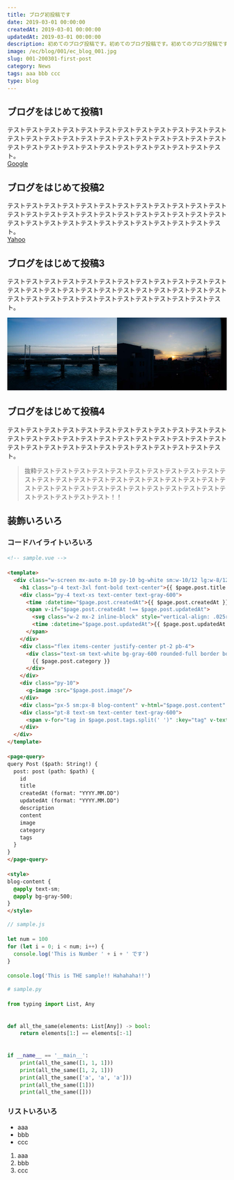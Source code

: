 ```yaml
---
title: ブログ初投稿です
date: 2019-03-01 00:00:00
createdAt: 2019-03-01 00:00:00
updatedAt: 2019-03-01 00:00:00
description: 初めてのブログ投稿です。初めてのブログ投稿です。初めてのブログ投稿です。初めてのブログ投稿です。初めてのブログ投稿です。初めてのブログ投稿です。初めてのブログ投稿です。
image: /ec/blog/001/ec_blog_001.jpg
slug: 001-200301-first-post
category: News
tags: aaa bbb ccc
type: blog
---
```


## ブログをはじめて投稿1

テストテストテストテストテストテストテストテストテストテストテストテストテストテストテストテストテストテストテストテストテストテストテストテストテストテストテストテストテストテストテストテストテストテストテストテスト。  
[Google](https://www.google.co.jp/)

## ブログをはじめて投稿2

テストテストテストテストテストテストテストテストテストテストテストテストテストテストテストテストテストテストテストテストテストテストテストテストテストテストテストテストテストテストテストテストテストテストテストテスト。  
[Yahoo](https://www.yahoo.co.jp/)

## ブログをはじめて投稿3

テストテストテストテストテストテストテストテストテストテストテストテストテストテストテストテストテストテストテストテストテストテストテストテストテストテストテストテストテストテストテストテストテストテストテストテスト。  

![画像テスト](img/sample.jpg "サンプル")

## ブログをはじめて投稿4

テストテストテストテストテストテストテストテストテストテストテストテストテストテストテストテストテストテストテストテストテストテストテストテストテストテストテストテストテストテストテストテストテストテストテストテスト。  

> 抜粋テストテストテストテストテストテストテストテストテストテストテストテストテストテストテストテストテストテストテストテストテストテストテストテストテストテストテストテストテストテストテストテストテストテストテストテストテスト！！

## 装飾いろいろ

### コードハイライトいろいろ

```html
<!-- sample.vue -->

<template>
  <div class="w-screen mx-auto m-10 py-10 bg-white sm:w-10/12 lg:w-8/12">
    <h1 class="p-4 text-3xl font-bold text-center">{{ $page.post.title }}</h1>
    <div class="py-4 text-xs text-center text-gray-600">
      <time :datetime="$page.post.createdAt">{{ $page.post.createdAt }}</time>
      <span v-if="$page.post.createdAt !== $page.post.updatedAt">
        <svg class="w-2 mx-2 inline-block" style="vertical-align: .025rem" xmlns="http://www.w3.org/2000/svg" viewBox="0 0 1792 1792" fill="currentColor"><path d="M1639 1056q0 5-1 7-64 268-268 434.5t-478 166.5q-146 0-282.5-55t-243.5-157l-129 129q-19 19-45 19t-45-19-19-45v-448q0-26 19-45t45-19h448q26 0 45 19t19 45-19 45l-137 137q71 66 161 102t187 36q134 0 250-65t186-179q11-17 53-117 8-23 30-23h192q13 0 22.5 9.5t9.5 22.5zm25-800v448q0 26-19 45t-45 19h-448q-26 0-45-19t-19-45 19-45l138-138q-148-137-349-137-134 0-250 65t-186 179q-11 17-53 117-8 23-30 23h-199q-13 0-22.5-9.5t-9.5-22.5v-7q65-268 270-434.5t480-166.5q146 0 284 55.5t245 156.5l130-129q19-19 45-19t45 19 19 45z"></path></svg>
        <time :datetime="$page.post.updatedAt">{{ $page.post.updatedAt }}</time>
      </span>
    </div>
    <div class="flex items-center justify-center pt-2 pb-4">
      <div class="text-sm text-white bg-gray-600 rounded-full border border-gray-600 px-3 py-1">
        {{ $page.post.category }}
      </div>
    </div>
    <div class="py-10">
      <g-image :src="$page.post.image"/>
    </div>
    <div class="px-5 sm:px-8 blog-content" v-html="$page.post.content" />
    <div class="pt-8 text-sm text-center text-gray-600">
      <span v-for="tag in $page.post.tags.split(' ')" :key="tag" v-text="`#${tag}`" class="mr-2" />
    </div>
  </div>
</template>

<page-query>
query Post ($path: String!) {
  post: post (path: $path) {
    id
    title
    createdAt (format: "YYYY.MM.DD")
    updatedAt (format: "YYYY.MM.DD")
    description
    content
    image
    category
    tags
  }
}
</page-query>

<style>
blog-content {
  @apply text-sm;
  @apply bg-gray-500;
}
</style>
```

```js
// sample.js

let num = 100
for (let i = 0; i < num; i++) {
  console.log('This is Number ' + i + ' です')
}

console.log('This is THE sample!! Hahahaha!!')
```

```py
# sample.py

from typing import List, Any


def all_the_same(elements: List[Any]) -> bool:
    return elements[1:] == elements[:-1]


if __name__ == '__main__':
    print(all_the_same([1, 1, 1]))
    print(all_the_same([1, 2, 1]))
    print(all_the_same(['a', 'a', 'a']))
    print(all_the_same([1]))
    print(all_the_same([]))
```

### リストいろいろ

- aaa
- bbb
- ccc

1. aaa
2. bbb
3. ccc
